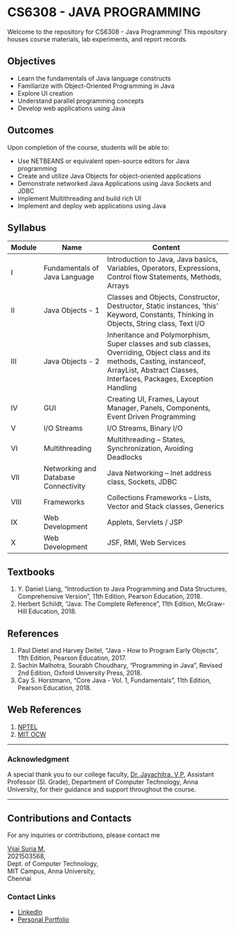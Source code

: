 # CS6308 - JAVA PROGRAMMING

Welcome to the repository for CS6308 - Java Programming! This repository houses course materials, lab experiments, and report records.

## Objectives

- Learn the fundamentals of Java language constructs
- Familiarize with Object-Oriented Programming in Java
- Explore UI creation
- Understand parallel programming concepts
- Develop web applications using Java

## Outcomes

Upon completion of the course, students will be able to:

- Use NETBEANS or equivalent open-source editors for Java programming
- Create and utilize Java Objects for object-oriented applications
- Demonstrate networked Java Applications using Java Sockets and JDBC
- Implement Multithreading and build rich UI
- Implement and deploy web applications using Java

## Syllabus

| Module | Name                                 | Content                                                                                                                                                                                           |
| ------ | ------------------------------------ | ------------------------------------------------------------------------------------------------------------------------------------------------------------------------------------------------- |
| I      | Fundamentals of Java Language        | Introduction to Java, Java basics, Variables, Operators, Expressions, Control flow Statements, Methods, Arrays                                                                                    |
| II     | Java Objects - 1                     | Classes and Objects, Constructor, Destructor, Static instances, 'this' Keyword, Constants, Thinking in Objects, String class, Text I/O                                                            |
| III    | Java Objects - 2                     | Inheritance and Polymorphism, Super classes and sub classes, Overriding, Object class and its methods, Casting, instanceof, ArrayList, Abstract Classes, Interfaces, Packages, Exception Handling |
| IV     | GUI                                  | Creating UI, Frames, Layout Manager, Panels, Components, Event Driven Programming                                                                                                                 |
| V      | I/O Streams                          | I/O Streams, Binary I/O                                                                                                                                                                           |
| VI     | Multithreading                       | Multithreading – States, Synchronization, Avoiding Deadlocks                                                                                                                                      |
| VII    | Networking and Database Connectivity | Java Networking – Inet address class, Sockets, JDBC                                                                                                                                               |
| VIII   | Frameworks                           | Collections Frameworks – Lists, Vector and Stack classes, Generics                                                                                                                                |
| IX     | Web Development                      | Applets, Servlets / JSP                                                                                                                                                                           |
| X      | Web Development                      | JSF, RMI, Web Services                                                                                                                                                                            |

## Textbooks

1. Y. Daniel Liang, “Introduction to Java Programming and Data Structures, Comprehensive Version”, 11th Edition, Pearson Education, 2018.
2. Herbert Schildt, “Java: The Complete Reference”, 11th Edition, McGraw-Hill Education, 2018.

## References

1. Paul Dietel and Harvey Deitel, “Java - How to Program Early Objects”, 11th Edition, Pearson Education, 2017.
2. Sachin Malhotra, Sourabh Choudhary, “Programming in Java”, Revised 2nd Edition, Oxford University Press, 2018.
3. Cay S. Horstmann, “Core Java - Vol. 1, Fundamentals”, 11th Edition, Pearson Education, 2018.

## Web References

1. [NPTEL](https://nptel.ac.in/)
2. [MIT OCW](https://ocw.mit.edu/)

---

### Acknowledgment

A special thank you to our college faculty, [Dr. Jayachitra. V P](http://www.ct.mitindia.edu/dct/#/home/people/staffs/profile/67068), Assistant Professor (Sl. Grade), Department of Computer Technology, Anna University, for their guidance and support throughout the course.

---

## Contributions and Contacts

For any inquiries or contributions, please contact me

[Vijai Suria M](mailto:vijaisuriam@gmail.com), <br>
2021503568, <br>
Dept. of Computer Technology, <br>
MIT Campus, Anna University, <br>
Chennai

### Contact Links

- [LinkedIn](https://www.linkedin.com/in/vijaisuria)
- [Personal Portfolio](https://vijaisuria.github.io/)
